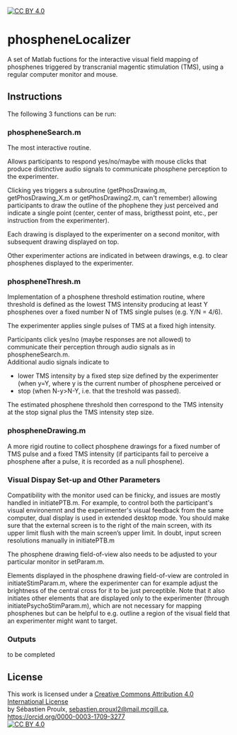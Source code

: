 [![CC BY 4.0][cc-by-shield]][cc-by]  
# phospheneLocalizer
A set of Matlab fuctions for the interactive visual field mapping of phosphenes triggered by transcranial magentic stimulation (TMS), using a regular computer monitor and mouse.

## Instructions
The following 3 functions can be run:

### phospheneSearch.m
The most interactive routine.

Allows participants to respond yes/no/maybe with mouse clicks that produce distinctive audio signals to communicate phosphene perception to the experimenter.

Clicking yes triggers a subroutine (getPhosDrawing.m, getPhosDrawing_X.m or getPhosDrawing2.m, can't remember) allowing participants to draw the outline of the phophene they just perceived and indicate a single point (center, center of mass, brigthesst point, etc., per instruction from the experimenter).

Each drawing is displayed to the experimenter on a second monitor, with subsequent drawing displayed on top.

Other experimenter actions are indicated in between drawings, e.g. to clear phosphenes displayed to the experimenter.

### phospheneThresh.m
Implementation of a phosphene threshold estimation routine, where threshold is defined as the lowest TMS intensity producing at least Y phosphenes over a fixed number N of TMS single pulses (e.g. Y/N = 4/6).

The experimenter applies single pulses of TMS at a fixed high intensity.

Participants click yes/no (maybe responses are not allowed) to communicate their perception through audio signals as in phospheneSearch.m.  
Additional audio signals indicate to
- lower TMS intensity by a fixed step size defined by the experimenter (when y=Y, where y is the current number of phosphene perceived or
- stop (when N-y>N-Y, i.e. that the treshold was passed).

The estimated phosphene threshold then correspond to the TMS intensity at the stop signal plus the TMS intensity step size.

### phospheneDrawing.m
A more rigid routine to collect phosphene drawings for a fixed number of TMS pulse and a fixed TMS intensity (if participants fail to perceive a phosphene after a pulse, it is recorded as a null phosphene).

### Visual Dispay Set-up and Other Parameters

Compatibility with the monitor used can be finicky, and issues are mostly handled in initiatePTB.m. For example, to control both the participant's visual environemnt and the experimenter's visual feedback from the same computer, dual display is used in extended desktop mode. You should make sure that the external screen is to the right of the main screen, with its upper limit flush with the main screen’s upper limit. In doubt, input screen resolutions manually in initiatePTB.m

The phosphene drawing field-of-view also needs to be adjusted to your particular monitor in setParam.m.

Elements displayed in the phosphene drawing field-of-view are controled in initiateStimParam.m, where the experimenter can for example adjust the brightness of the central cross for it to be just perceptible. Note that it also initiates other elements that are displayed only to the experimenter (through initiatePsychoStimParam.m), which are not necessary for mapping phosphenes but can be helpful to e.g. outline a region of the visual field that an experimenter might want to target.

### Outputs
to be completed


## License
This work is licensed under a
[Creative Commons Attribution 4.0 International License][cc-by]  
by Sébastien Proulx, sebastien.prouxl2@mail.mcgill.ca, https://orcid.org/0000-0003-1709-3277  
[![CC BY 4.0][cc-by-image]][cc-by]

[cc-by]: http://creativecommons.org/licenses/by/4.0/
[cc-by-image]: https://i.creativecommons.org/l/by/4.0/88x31.png
[cc-by-shield]: https://img.shields.io/badge/License-CC%20BY%204.0-lightgrey.svg
